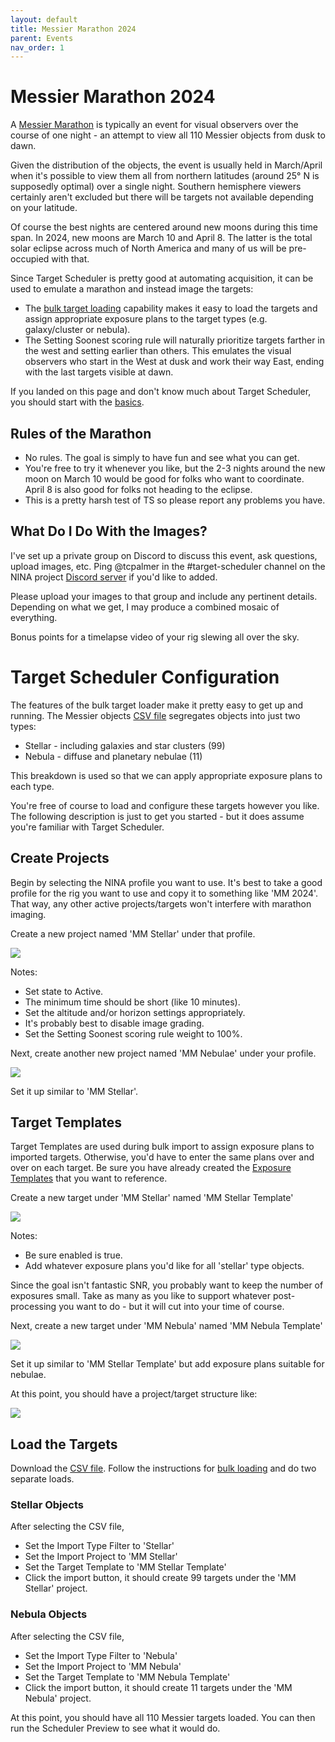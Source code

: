 ```yaml
---
layout: default
title: Messier Marathon 2024
parent: Events
nav_order: 1
---
```


# Messier Marathon 2024

A [Messier Marathon](https://en.wikipedia.org/wiki/Messier_marathon) is typically an event for visual observers over the course of one night - an attempt to view all 110 Messier objects from dusk to dawn.

Given the distribution of the objects, the event is usually held in March/April when it's possible to view them all from northern latitudes (around 25° N is supposedly optimal) over a single night.  Southern hemisphere viewers certainly aren't excluded but there will be targets not available depending on your latitude.

Of course the best nights are centered around new moons during this time span.  In 2024, new moons are March 10 and April 8.  The latter is the total solar eclipse across much of North America and many of us will be pre-occupied with that.

Since Target Scheduler is pretty good at automating acquisition, it can be used to emulate a marathon and instead image the targets:
* The [bulk target loading](../target-management/targets.html#bulk-target-import) capability makes it easy to load the targets and assign appropriate exposure plans to the target types (e.g. galaxy/cluster or nebula).
* The Setting Soonest scoring rule will naturally prioritize targets farther in the west and setting earlier than others.  This emulates the visual observers who start in the West at dusk and work their way East, ending with the last targets visible at dawn.

If you landed on this page and don't know much about Target Scheduler, you should start with the [basics](../index.html).

## Rules of the Marathon

* No rules. The goal is simply to have fun and see what you can get.
* You're free to try it whenever you like, but the 2-3 nights around the new moon on March 10 would be good for folks who want to coordinate.  April 8 is also good for folks not heading to the eclipse.
* This is a pretty harsh test of TS so please report any problems you have.

## What Do I Do With the Images?

I've set up a private group on Discord to discuss this event, ask questions, upload images, etc.  Ping @tcpalmer in the #target-scheduler channel on the NINA project [Discord server](https://discord.com/invite/rWRbVbw) if you'd like to added.

Please upload your images to that group and include any pertinent details.  Depending on what we get, I may produce a combined mosaic of everything.

Bonus points for a timelapse video of your rig slewing all over the sky.

# Target Scheduler Configuration

The features of the bulk target loader make it pretty easy to get up and running.  The Messier objects [CSV file](TS-MM-2024.csv) segregates objects into just two types:
* Stellar - including galaxies and star clusters (99)
* Nebula - diffuse and planetary nebulae (11)

This breakdown is used so that we can apply appropriate exposure plans to each type.

You're free of course to load and configure these targets however you like.  The following description is just to get you started - but it does assume you're familiar with Target Scheduler.

## Create Projects

Begin by selecting the NINA profile you want to use.  It's best to take a good profile for the rig you want to use and copy it to something like 'MM 2024'.  That way, any other active projects/targets won't interfere with marathon imaging.

Create a new project named 'MM Stellar' under that profile.

![](../assets/images/mm-2024/mm-2024-project-stellar.png)

Notes:
* Set state to Active.
* The minimum time should be short (like 10 minutes).
* Set the altitude and/or horizon settings appropriately.
* It's probably best to disable image grading.
* Set the Setting Soonest scoring rule weight to 100%.

Next, create another new project named 'MM Nebulae' under your profile.

![](../assets/images/mm-2024/mm-2024-project-nebulae.png)

Set it up similar to 'MM Stellar'.

## Target Templates

Target Templates are used during bulk import to assign exposure plans to imported targets.  Otherwise, you'd have to enter the same plans over and over on each target.  Be sure you have already created the [Exposure Templates](../target-management/exposure-templates.html) that you want to reference.

Create a new target under 'MM Stellar' named 'MM Stellar Template'

![](../assets/images/mm-2024/mm-2024-target-stellar.png)

Notes:
* Be sure enabled is true.
* Add whatever exposure plans you'd like for all 'stellar' type objects.

Since the goal isn't fantastic SNR, you probably want to keep the number of exposures small.  Take as many as you like to support whatever post-processing you want to do - but it will cut into your time of course.

Next, create a new target under 'MM Nebula' named 'MM Nebula Template'

![](../assets/images/mm-2024/mm-2024-target-nebulae.png)

Set it up similar to 'MM Stellar Template' but add exposure plans suitable for nebulae.

At this point, you should have a project/target structure like:

![](../assets/images/mm-2024/mm-2024-structure.png)

## Load the Targets

Download the [CSV file](TS-MM-2024.csv).  Follow the instructions for [bulk loading](../target-management/targets.html#bulk-target-import) and do two separate loads.

### Stellar Objects

After selecting the CSV file,
* Set the Import Type Filter to 'Stellar'
* Set the Import Project to 'MM Stellar'
* Set the Target Template to 'MM Stellar Template'
* Click the import button, it should create 99 targets under the 'MM Stellar' project.

### Nebula Objects

After selecting the CSV file,
* Set the Import Type Filter to 'Nebula'
* Set the Import Project to 'MM Nebula'
* Set the Target Template to 'MM Nebula Template'
* Click the import button, it should create 11 targets under the 'MM Nebula' project.

At this point, you should have all 110 Messier targets loaded.  You can then run the Scheduler Preview to see what it would do.
